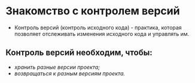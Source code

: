 # Знакомство с контролем версий
* Контроль версий (контроль исходного кода) - практика, которая позволяет отслеживать изменения исходного кода и управлять им.
## Контроль версий необходим, чтобы:
* *хранить разные версии проекта;*
* *возвращаться к разным версиям проекта.* 
 